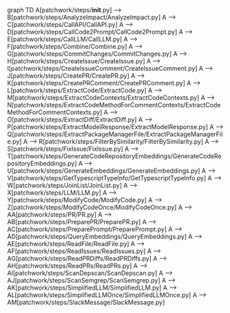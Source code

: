 graph TD
A[patchwork/steps/__init__.py] --> B[patchwork/steps/AnalyzeImpact/AnalyzeImpact.py]
A --> C[patchwork/steps/CallAPI/CallAPI.py]
A --> D[patchwork/steps/CallCode2Prompt/CallCode2Prompt.py]
A --> E[patchwork/steps/CallLLM/CallLLM.py]
A --> F[patchwork/steps/Combine/Combine.py]
A --> G[patchwork/steps/CommitChanges/CommitChanges.py]
A --> H[patchwork/steps/CreateIssue/CreateIssue.py]
A --> I[patchwork/steps/CreateIssueComment/CreateIssueComment.py]
A --> J[patchwork/steps/CreatePR/CreatePR.py]
A --> K[patchwork/steps/CreatePRComment/CreatePRComment.py]
A --> L[patchwork/steps/ExtractCode/ExtractCode.py]
A --> M[patchwork/steps/ExtractCodeContexts/ExtractCodeContexts.py]
A --> N[patchwork/steps/ExtractCodeMethodForCommentContexts/ExtractCodeMethodForCommentContexts.py]
A --> O[patchwork/steps/ExtractDiff/ExtractDiff.py]
A --> P[patchwork/steps/ExtractModelResponse/ExtractModelResponse.py]
A --> Q[patchwork/steps/ExtractPackageManagerFile/ExtractPackageManagerFile.py]
A --> R[patchwork/steps/FilterBySimilarity/FilterBySimilarity.py]
A --> S[patchwork/steps/FixIssue/FixIssue.py]
A --> T[patchwork/steps/GenerateCodeRepositoryEmbeddings/GenerateCodeRepositoryEmbeddings.py]
A --> U[patchwork/steps/GenerateEmbeddings/GenerateEmbeddings.py]
A --> V[patchwork/steps/GetTypescriptTypeInfo/GetTypescriptTypeInfo.py]
A --> W[patchwork/steps/JoinList/JoinList.py]
A --> X[patchwork/steps/LLM/LLM.py]
A --> Y[patchwork/steps/ModifyCode/ModifyCode.py]
A --> Z[patchwork/steps/ModifyCodeOnce/ModifyCodeOnce.py]
A --> AA[patchwork/steps/PR/PR.py]
A --> AB[patchwork/steps/PreparePR/PreparePR.py]
A --> AC[patchwork/steps/PreparePrompt/PreparePrompt.py]
A --> AD[patchwork/steps/QueryEmbeddings/QueryEmbeddings.py]
A --> AE[patchwork/steps/ReadFile/ReadFile.py]
A --> AF[patchwork/steps/ReadIssues/ReadIssues.py]
A --> AG[patchwork/steps/ReadPRDiffs/ReadPRDiffs.py]
A --> AH[patchwork/steps/ReadPRs/ReadPRs.py]
A --> AI[patchwork/steps/ScanDepscan/ScanDepscan.py]
A --> AJ[patchwork/steps/ScanSemgrep/ScanSemgrep.py]
A --> AK[patchwork/steps/SimplifiedLLM/SimplifiedLLM.py]
A --> AL[patchwork/steps/SimplifiedLLMOnce/SimplifiedLLMOnce.py]
A --> AM[patchwork/steps/SlackMessage/SlackMessage.py]

